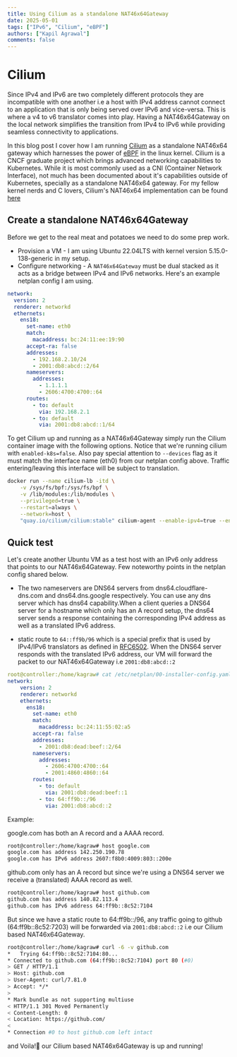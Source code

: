 ```yaml
---
title: Using Cilium as a standalone NAT46x64Gateway
date: 2025-05-01
tags: ["IPv6", "Cilium", "eBPF"]
authors: ["Kapil Agrawal"]
comments: false
---
```


# Cilium

Since IPv4 and IPv6 are two completely different protocols they are incompatible with one another i.e a host with IPv4 address cannot connect to an application that is only being served over IPv6 and vice-versa. This is where a v4 to v6 translator comes into play. Having a NAT46x64Gateway on the local network simplifies the transition from IPv4 to IPv6 while providing seamless connectivity to applications.

In this blog post I cover how I am running [Cilium](https://cilium.io) as a standalone NAT46x64 gateway which harnesses the power of [eBPF](https://docs.ebpf.io) in the linux kernel. Cilium is a CNCF graduate project which brings advanced networking capabilities to Kubernetes. While it is most commonly used as a CNI (Container Network Interface), not much has been documented about it's capabilities outside of Kubernetes, specially as a standalone NAT46x64 gateway. For my fellow kernel nerds and C lovers, Cilium's NAT46x64 implementation can be found [here](https://github.com/cilium/cilium/blob/main/bpf/lib/nat_46x64.h)

## Create a standalone NAT46x64Gateway

Before we get to the real meat and potatoes we need to do some prep work.

- Provision a VM - I am using Ubuntu 22.04LTS with kernel version 5.15.0-138-generic in my setup.
- Configure networking - A `NAT46x64Gateway` must be dual stacked as it acts as a bridge between IPv4 and IPv6 networks. Here's an example netplan config I am using.

```yaml
network:
  version: 2
  renderer: networkd
  ethernets:
    ens18:
      set-name: eth0
      match:
        macaddress: bc:24:11:ee:19:90
      accept-ra: false
      addresses:
        - 192.168.2.10/24
        - 2001:db8:abcd::2/64
      nameservers:
        addresses:
          - 1.1.1.1
          - 2606:4700:4700::64
      routes:
        - to: default
          via: 192.168.2.1
        - to: default
          via: 2001:db8:abcd::1/64
```

To get Cilium up and running as a NAT46x64Gateway simply run the Cilium container image with the following options. Notice that we're running cilium with `enabled-k8s=false`. Also pay special attention to `--devices` flag as it must match the interface name (eth0) from our netplan config above. Traffic entering/leaving this interface will be subject to translation.

```sh
docker run --name cilium-lb -itd \
	-v /sys/fs/bpf:/sys/fs/bpf \
	-v /lib/modules:/lib/modules \
	--privileged=true \
	--restart=always \
	--network=host \
	"quay.io/cilium/cilium:stable" cilium-agent --enable-ipv4=true --enable-ipv6=true --devices=eth0 --datapath-mode=lb-only --enable-k8s=false --bpf-lb-mode=snat --enable-nat46x64-gateway=true
```

## Quick test

Let's create another Ubuntu VM as a test host with an IPv6 only address that points to our NAT46x64Gateway. Few noteworthy points in the netplan config shared below.

- The two nameservers are DNS64 servers from dns64.cloudflare-dns.com and dns64.dns.google respectively. You can use any dns server which has dns64 capability.When a client queries a DNS64 server for a hostname which only has an A record setup, the dns64 server sends a response containing the corresponding IPv4 address as well as a translated IPv6 address.

- static route to `64::ff9b/96` which is a special prefix that is used by IPv4/IPv6 translators as defined in [RFC6502](https://datatracker.ietf.org/doc/html/rfc6052). When the DNS64 server responds with the translated IPv6 address, our VM will forward the packet to our NAT46x64Gateway i.e `2001:db8:abcd::2`

```yaml
root@controller:/home/kagraw# cat /etc/netplan/00-installer-config.yaml
network:
    version: 2
    renderer: networkd
    ethernets:
      ens18:
        set-name: eth0
        match:
          macaddress: bc:24:11:55:02:a5
        accept-ra: false
        addresses:
          - 2001:db8:dead:beef::2/64
        nameservers:
          addresses:
            - 2606:4700:4700::64
            - 2001:4860:4860::64
        routes:
          - to: default
            via: 2001:db8:dead:beef::1
          - to: 64:ff9b::/96
            via: 2001:db8:abcd::2
```

Example:

google.com has both an A record and a AAAA record.

```sh
root@controller:/home/kagraw# host google.com
google.com has address 142.250.190.78
google.com has IPv6 address 2607:f8b0:4009:803::200e
```

github.com only has an A record but since we're using a DNS64 server we receive a (translated) AAAA record as well.

```sh
root@controller:/home/kagraw# host github.com
github.com has address 140.82.113.4
github.com has IPv6 address 64:ff9b::8c52:7104
```

But since we have a static route to 64:ff9b::/96, any traffic going to github (64:ff9b::8c52:7203) will be forwarded via `2001:db8:abcd::2` i.e our Cilium based NAT46x64Gateway.

```sh
root@controller:/home/kagraw# curl -6 -v github.com
*   Trying 64:ff9b::8c52:7104:80...
* Connected to github.com (64:ff9b::8c52:7104) port 80 (#0)
> GET / HTTP/1.1
> Host: github.com
> User-Agent: curl/7.81.0
> Accept: */*
>
* Mark bundle as not supporting multiuse
< HTTP/1.1 301 Moved Permanently
< Content-Length: 0
< Location: https://github.com/
<
* Connection #0 to host github.com left intact
```

and Voila!🍾 our Cilium based NAT46x64Gateway is up and running!
